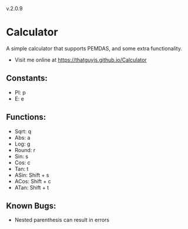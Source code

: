 v.2.0.9
# Calculator

A simple calculator that supports PEMDAS, and some extra functionality.
+ Visit me online at https://thatguyjs.github.io/Calculator

Constants:
-
- PI: p
- E: e

Functions:
-
- Sqrt: q
- Abs: a
- Log: g
- Round: r
- Sin: s
- Cos: c
- Tan: t
- ASin: Shift + s
- ACos: Shift + c
- ATan: Shift + t

Known Bugs:
-
- Nested parenthesis can result in errors
